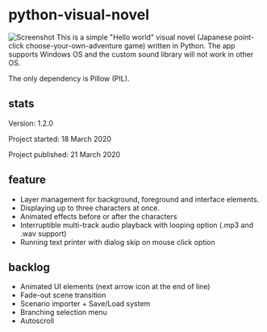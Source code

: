 # python-visual-novel
![Screenshot](https://i.imgur.com/W91NIVq.jpg)
This is a simple "Hello world" visual novel (Japanese point-click choose-your-own-adventure game) written in Python. The app supports Windows OS and the custom sound library will not work in other OS. 

The only dependency is Pillow (PIL).

## stats
Version: 1.2.0

Project started: 18 March 2020

Project published: 21 March 2020

## feature
* Layer management for background, foreground and interface elements.
* Displaying up to three characters at once.
* Animated effects before or after the characters
* Interruptible multi-track audio playback with looping option (.mp3 and .wav support)
* Running text printer with dialog skip on mouse click option

## backlog
* Animated UI elements (next arrow icon at the end of line)
* Fade-out scene transition
* Scenario importer + Save/Load system
* Branching selection menu
* Autoscroll